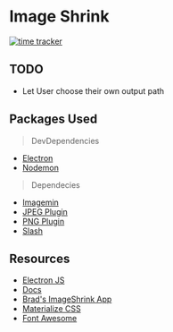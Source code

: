 # Image Shrink

[![time tracker](https://wakatime.com/badge/github/Mugilan-Codes/image-shrink.svg)](https://wakatime.com/badge/github/Mugilan-Codes/image-shrink)

## TODO

- Let User choose their own output path

## Packages Used

> DevDependencies

- [Electron](https://www.npmjs.com/package/electron)
- [Nodemon](https://www.npmjs.com/package/nodemon)

> Dependecies

- [Imagemin](https://www.npmjs.com/package/imagemin)
- [JPEG Plugin](https://www.npmjs.com/package/imagemin-mozjpeg)
- [PNG Plugin](https://www.npmjs.com/package/imagemin-pngquant)
- [Slash](https://www.npmjs.com/package/slash)

## Resources

- [Electron JS](https://www.electronjs.org/)
- [Docs](https://www.electronjs.org/docs)
- [Brad's ImageShrink App](https://github.com/bradtraversy/electron-course-files/tree/master/image-shrink)
- [Materialize CSS](https://materializecss.com/)
- [Font Awesome](https://fontawesome.com/)
